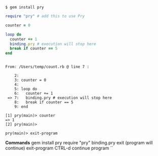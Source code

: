 ```none
$ gem install pry
```

```ruby
require "pry" # add this to use Pry

counter = 0

loop do
  counter += 1
  binding.pry # execution will stop here
  break if counter == 5
end
```

```terminal

From: /Users/temp/count.rb @ line 7 :

    2:
    3: counter = 0
    4:
    5: loop do
    6:   counter += 1
 => 7:   binding.pry # execution will stop here
    8:   break if counter == 5
    9: end

[1] pry(main)> counter
=> 1
[2] pry(main)>
```

```terminal
pry(main)> exit-program
```

**Commands**
gem install pry
require "pry"
binding.pry
exit  (program will continue)
exit-program
CTRL-d continue program
``

